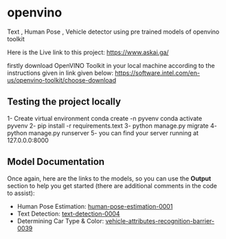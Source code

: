 # openvino
Text , Human Pose , Vehicle detector using pre trained models of openvino toolkit

Here is the Live link to this project:  https://www.askai.ga/

firstly download OpenVINO Toolkit in your local machine according to the instructions given in link given below:
https://software.intel.com/en-us/openvino-toolkit/choose-download

## Testing the project locally
1- Create virtual environment
    conda create -n pyvenv
    conda activate pyvenv
2- pip install -r requirements.text
3- python manage.py migrate
4- python manage.py runserver
5- you can find your server running at 127.0.0.0:8000

## Model Documentation

Once again, here are the links to the models, so you can use the **Output** section to help
you get started (there are additional comments in the code to assist):

- Human Pose Estimation: [human-pose-estimation-0001](https://docs.openvinotoolkit.org/latest/_models_intel_human_pose_estimation_0001_description_human_pose_estimation_0001.html)
- Text Detection: [text-detection-0004](http://docs.openvinotoolkit.org/latest/_models_intel_text_detection_0004_description_text_detection_0004.html)
- Determining Car Type & Color: [vehicle-attributes-recognition-barrier-0039](https://docs.openvinotoolkit.org/latest/_models_intel_vehicle_attributes_recognition_barrier_0039_description_vehicle_attributes_recognition_barrier_0039.html)

